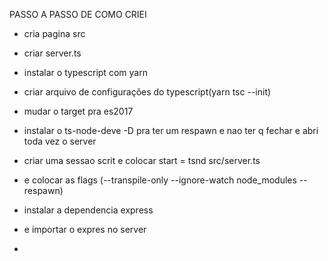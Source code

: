 PASSO A PASSO DE COMO CRIEI

-   cria pagina src

-   criar server.ts

-   instalar o typescript com yarn

-   criar arquivo de configurações do typescript(yarn tsc --init)

-   mudar o target pra es2017

-   instalar o ts-node-deve -D pra ter um respawn e nao ter q fechar e abri toda vez o server

-   criar uma sessao scrit e colocar start = tsnd src/server.ts

-   e colocar as flags (--transpile-only --ignore-watch node_modules --respawn)

-   instalar a dependencia express

-   e importar o expres no server

-   
